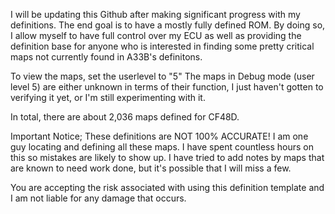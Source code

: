 I will be updating this Github after making significant progress with my definitions. The end goal is to have a mostly fully defined ROM. By doing so, I allow myself to have full control over my ECU as well as providing the definition base for anyone who is interested in finding some pretty critical maps not currently found in A33B's definitons. 


To view the maps, set the userlevel to "5" The maps in Debug mode (user level 5) are either unknown in terms of their function, I just haven't gotten to verifying it yet, or I'm still experimenting with it. 

In total, there are about 2,036 maps defined for CF48D. 

Important Notice;
These definitions are NOT 100% ACCURATE! I am one guy locating and defining all these maps. I have spent countless hours on this so mistakes are likely to show up. I have tried to add notes by maps that are known to need work done, but it's possible that I will miss a few. 


You are accepting the risk associated with using this definition template and I am not liable for any damage that occurs. 
